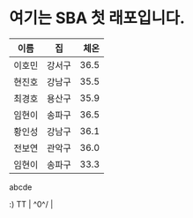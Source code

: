 # 여기는 SBA 첫 래포입니다.

| 이름 | 집 | 체온 |
|---|:---:|---:|
| 이호민 | 강서구 | 36.5 |
| 현진호 | 강남구 | 35.5 |
| 최경호 | 용산구 | 35.9 |
| 임현이 | 송파구 | 36.5 |
| 황인성 | 강남구 | 36.1 |
| 전보연 | 관악구 | 36.0 |
| 임현이 | 송파구 | 33.3 |
abcde

 :) TT   | \^0^/  |
